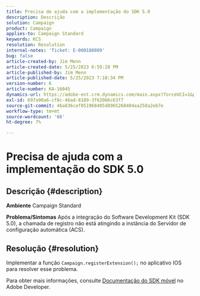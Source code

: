 ```yaml
---
title: Precisa de ajuda com a implementação do SDK 5.0
description: Descrição
solution: Campaign
product: Campaign
applies-to: Campaign Standard
keywords: KCS
resolution: Resolution
internal-notes: 'Ticket: E-000188089'
bug: false
article-created-by: Jim Menn
article-created-date: 5/25/2023 6:59:28 PM
article-published-by: Jim Menn
article-published-date: 5/25/2023 7:18:34 PM
version-number: 6
article-number: KA-16045
dynamics-url: https://adobe-ent.crm.dynamics.com/main.aspx?forceUCI=1&pagetype=entityrecord&etn=knowledgearticle&id=edce1943-2efb-ed11-8849-6045bd006295
exl-id: 697a90a6-cf8c-46ad-8189-3f62066c63f7
source-git-commit: 46a836cef051968405d8965268404ea258a2eb7e
workflow-type: tm+mt
source-wordcount: '66'
ht-degree: 7%

---
```


# Precisa de ajuda com a implementação do SDK 5.0

## Descrição {#description}

<b>Ambiente</b>
Campaign Standard


<b>Problema/Sintomas</b>
Após a integração do Software Development Kit (SDK 5.0), a chamada de registro não está atingindo a instância do Servidor de configuração automática (ACS).


## Resolução {#resolution}


Implementar a função `Campaign.registerExtension();` no aplicativo IOS para resolver esse problema.

Para obter mais informações, consulte [Documentação do SDK móvel](https://developer.adobe.com/client-sdks/documentation/) no Adobe Developer.
